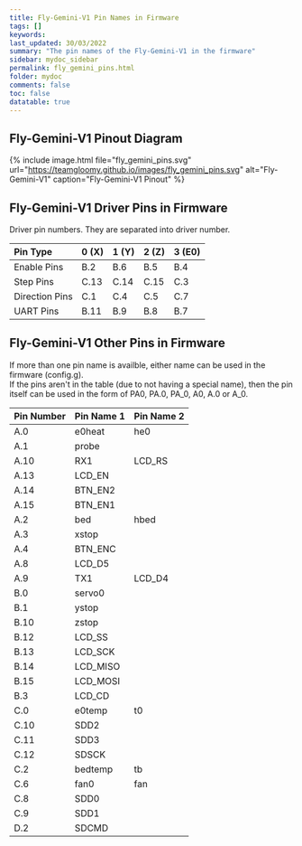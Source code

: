 ```yaml
---
title: Fly-Gemini-V1 Pin Names in Firmware
tags: []
keywords: 
last_updated: 30/03/2022
summary: "The pin names of the Fly-Gemini-V1 in the firmware"
sidebar: mydoc_sidebar
permalink: fly_gemini_pins.html
folder: mydoc
comments: false
toc: false
datatable: true
---
```


## Fly-Gemini-V1 Pinout Diagram

{% include image.html file="fly_gemini_pins.svg" url="https://teamgloomy.github.io/images/fly_gemini_pins.svg" alt="Fly-Gemini-V1" caption="Fly-Gemini-V1 Pinout" %}

## Fly-Gemini-V1 Driver Pins in Firmware

Driver pin numbers. They are separated into driver number.

<div class="datatable-begin"></div>

|Pin Type|0 (X)|1 (Y)|2 (Z)|3 (E0)|
| :------------- |:-------------|:-------------|:-------------|:-------------|
|Enable Pins|B.2|B.6|B.5|B.4|
|Step Pins|C.13|C.14|C.15|C.3|
|Direction Pins|C.1|C.4|C.5|C.7|
|UART Pins|B.11|B.9|B.8|B.7|

<div class="datatable-end"></div>

## Fly-Gemini-V1 Other Pins in Firmware 

If more than one pin name is availble, either name can be used in the firmware (config.g).  
If the pins aren't in the table (due to not having a special name), then the pin itself can be used in the form of PA0, PA.0, PA_0, A0, A.0 or A_0.  

<div class="datatable-begin"></div>

|Pin Number|Pin Name 1|Pin Name 2|
| :------------- |:-------------|:-------------|
|A.0|e0heat|he0|
|A.1|probe||
|A.10|RX1|LCD_RS|
|A.13|LCD_EN||
|A.14|BTN_EN2||
|A.15|BTN_EN1||
|A.2|bed|hbed|
|A.3|xstop||
|A.4|BTN_ENC||
|A.8|LCD_D5||
|A.9|TX1|LCD_D4|
|B.0|servo0||
|B.1|ystop||
|B.10|zstop||
|B.12|LCD_SS||
|B.13|LCD_SCK||
|B.14|LCD_MISO||
|B.15|LCD_MOSI||
|B.3|LCD_CD||
|C.0|e0temp|t0|
|C.10|SDD2||
|C.11|SDD3||
|C.12|SDSCK||
|C.2|bedtemp|tb|
|C.6|fan0|fan|
|C.8|SDD0||
|C.9|SDD1||
|D.2|SDCMD||

<div class="datatable-end"></div>